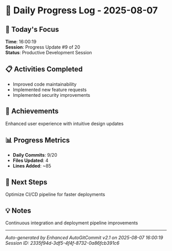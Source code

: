 # 📅 Daily Progress Log - 2025-08-07

## 🎯 Today's Focus
**Time**: 16:00:19  
**Session**: Progress Update #9 of 20  
**Status**: Productive Development Session

## 📋 Activities Completed
- Improved code maintainability
- Implemented new feature requests
- Implemented security improvements

## 🚀 Achievements
Enhanced user experience with intuitive design updates

## 📊 Progress Metrics
- **Daily Commits**: 9/20
- **Files Updated**: 4
- **Lines Added**: ~85

## 🎯 Next Steps
Optimize CI/CD pipeline for faster deployments

## 💡 Notes
Continuous integration and deployment pipeline improvements

---
*Auto-generated by Enhanced AutoGitCommit v2.1 on 2025-08-07 16:00:19*
*Session ID: 2335f94d-3df5-4f4f-8732-0a86fcb391c6*